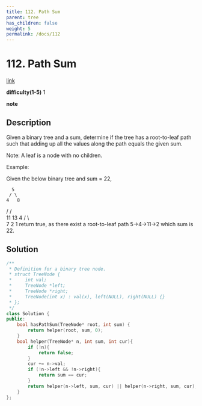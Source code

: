 ```yaml
---
title: 112. Path Sum
parent: tree
has_children: false
weight: 5
permalink: /docs/112
---
```

# 112. Path Sum
[link](https://leetcode.com/problems/path-sum)

**difficulty(1-5)**
1

**note**

## Description
Given a binary tree and a sum, determine if the tree has a root-to-leaf path such that adding up all the values along the path equals the given sum.

Note: A leaf is a node with no children.

Example:

Given the below binary tree and sum = 22,

      5
     / \
    4   8
   /   / \
  11  13  4
 /  \      \
7    2      1
return true, as there exist a root-to-leaf path 5->4->11->2 which sum is 22.

## Solution
```c++
/**
 * Definition for a binary tree node.
 * struct TreeNode {
 *     int val;
 *     TreeNode *left;
 *     TreeNode *right;
 *     TreeNode(int x) : val(x), left(NULL), right(NULL) {}
 * };
 */
class Solution {
public:
    bool hasPathSum(TreeNode* root, int sum) {
        return helper(root, sum, 0);
    }
    bool helper(TreeNode* n, int sum, int cur){
        if (!n){
            return false;
        }
        cur += n->val;
        if (!n->left && !n->right){
            return sum == cur;
        }
        return helper(n->left, sum, cur) || helper(n->right, sum, cur);
    }
};
```